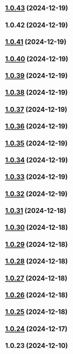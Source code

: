 

## [1.0.43](https://github.com/awesome-oa-tools/mayohr-auto-punch/compare/1.0.42...1.0.43) (2024-12-19)

## 1.0.42 (2024-12-19)

## [1.0.41](https://github.com/awesome-oa-tools/mayohr-auto-punch/compare/1.0.40...1.0.41) (2024-12-19)

## [1.0.40](https://github.com/awesome-oa-tools/mayohr-auto-punch/compare/1.0.39...1.0.40) (2024-12-19)

## [1.0.39](https://github.com/awesome-oa-tools/mayohr-auto-punch/compare/1.0.38...1.0.39) (2024-12-19)

## [1.0.38](https://github.com/awesome-oa-tools/mayohr-auto-punch/compare/1.0.37...1.0.38) (2024-12-19)

## [1.0.37](https://github.com/awesome-oa-tools/mayohr-auto-punch/compare/1.0.36...1.0.37) (2024-12-19)

## [1.0.36](https://github.com/awesome-oa-tools/mayohr-auto-punch/compare/1.0.35...1.0.36) (2024-12-19)

## [1.0.35](https://github.com/awesome-oa-tools/mayohr-auto-punch/compare/1.0.34...1.0.35) (2024-12-19)

## [1.0.34](https://github.com/awesome-oa-tools/mayohr-auto-punch/compare/1.0.33...1.0.34) (2024-12-19)

## [1.0.33](https://github.com/awesome-oa-tools/mayohr-auto-punch/compare/1.0.32...1.0.33) (2024-12-19)

## [1.0.32](https://github.com/awesome-oa-tools/mayohr-auto-punch/compare/1.0.31...1.0.32) (2024-12-19)

## [1.0.31](https://github.com/awesome-oa-tools/mayohr-auto-punch/compare/1.0.30...1.0.31) (2024-12-18)

## [1.0.30](https://github.com/awesome-oa-tools/mayohr-auto-punch/compare/1.0.29...1.0.30) (2024-12-18)

## [1.0.29](https://github.com/awesome-oa-tools/mayohr-auto-punch/compare/1.0.28...1.0.29) (2024-12-18)

## [1.0.28](https://github.com/awesome-oa-tools/mayohr-auto-punch/compare/1.0.27...1.0.28) (2024-12-18)

## [1.0.27](https://github.com/awesome-oa-tools/mayohr-auto-punch/compare/1.0.26...1.0.27) (2024-12-18)

## [1.0.26](https://github.com/awesome-oa-tools/mayohr-auto-punch/compare/1.0.25...1.0.26) (2024-12-18)

## [1.0.25](https://github.com/awesome-oa-tools/Mayohr-Auto-Punch/compare/1.0.24...1.0.25) (2024-12-18)

## [1.0.24](https://github.com/awesome-oa-tools/Mayohr-Auto-Punch/compare/1.0.23...1.0.24) (2024-12-17)

## 1.0.23 (2024-12-10)
